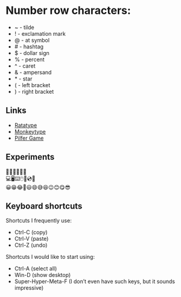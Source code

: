 # Number row characters:
- \~ - tilde
- \! - exclamation mark
- \@ - at symbol  
- \# - hashtag  
- \$ - dollar sign
- \% - percent  
- \^ - caret
- \& - ampersand
- \* - star
- \( - left bracket
- \) - right bracket

## Links 
* [Ratatype](https://www.ratatype.com/typing-test/)
* [Monkeytype](https://monkeytype.com/)
* [Pilfer Game](https://www.merriam-webster.com/games/pilfer)

## Experiments
🧑‍💻👨‍💻👩‍💻  
💻🖥️⌨️🖱️💾💿📀  
😀😁😂🤣😃😄😅😆😉😊😋😎

## Keyboard shortcuts
Shortcuts I frequently use: 
- Ctrl-C (copy)
- Ctrl-V (paste)
- Ctrl-Z (undo)

Shortcuts I would like to start using: 
- Ctrl-A (select all)
- Win-D (show desktop)
- Super-Hyper-Meta-F (I don’t even have such keys, but it sounds impressive)
